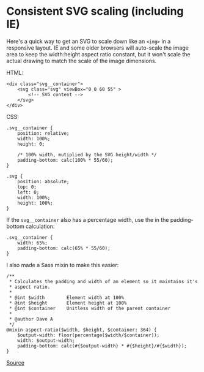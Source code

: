 # Consistent SVG scaling (including IE)

Here's a quick way to get an SVG to scale down like an `<img>` in a responsive
layout. IE and some older browsers will auto-scale the image area to keep the
width:height aspect ratio constant, but it won't scale the actual drawing to
match the scale of the image dimensions.

HTML:

    <div class="svg__container">
        <svg class="svg" viewBox="0 0 60 55" >
            <!-- SVG content -->
        </svg>
    </div>

CSS:

    .svg__container {
        position: relative;
        width: 100%;
        height: 0;

        /* 100% width, mutiplied by the SVG height/width */
        padding-bottom: calc(100% * 55/60);
    }

    .svg {
        position: absolute;
        top: 0;
        left: 0;
        width: 100%;
        height: 100%;
    }

If the `svg__container` also has a percentage width, use the in the padding-bottom
calculation:

    .svg__container {
        width: 65%;
        padding-bottom: calc(65% * 55/60);
    }

I also made a Sass mixin to make this easier:

    /**
     * Calculates the padding and width of an element so it maintains it's
     * aspect ratio.
     *
     * @int $width        Element width at 100%
     * @int $height       Element height at 100%
     * @int $container    Unitless width of the parent container
     *
     * @author Dave A
     */
    @mixin aspect-ratio($width, $height, $container: 364) {
        $output-width: floor(percentage($width/$container));
        width: $output-width;
        padding-bottom: calc(#{$output-width} * #{$height}/#{$width});
    }

[Source](https://css-tricks.com/scale-svg/)
